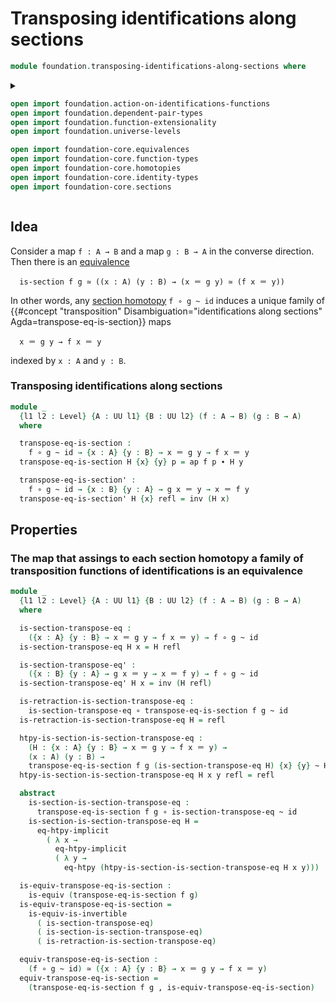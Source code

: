 # Transposing identifications along sections

```agda
module foundation.transposing-identifications-along-sections where
```

<details><summary>

```agda
open import foundation.action-on-identifications-functions
open import foundation.dependent-pair-types
open import foundation.function-extensionality
open import foundation.universe-levels

open import foundation-core.equivalences
open import foundation-core.function-types
open import foundation-core.homotopies
open import foundation-core.identity-types
open import foundation-core.sections
```

</details>

## Idea

Consider a map `f : A → B` and a map `g : B → A` in the converse direction. Then
there is an [equivalence](foundation-core.equivalences.md)

```text
  is-section f g ≃ ((x : A) (y : B) → (x ＝ g y) ≃ (f x ＝ y))
```

In other words, any [section homotopy](foundation-core.sections.md) `f ∘ g ~ id`
induces a unique family of
{{#concept "transposition" Disambiguation="identifications along sections" Agda=transpose-eq-is-section}}
maps

```text
  x ＝ g y → f x ＝ y
```

indexed by `x : A` and `y : B`.

### Transposing identifications along sections

```agda
module _
  {l1 l2 : Level} {A : UU l1} {B : UU l2} (f : A → B) (g : B → A)
  where

  transpose-eq-is-section :
    f ∘ g ~ id → {x : A} {y : B} → x ＝ g y → f x ＝ y
  transpose-eq-is-section H {x} {y} p = ap f p ∙ H y

  transpose-eq-is-section' :
    f ∘ g ~ id → {x : B} {y : A} → g x ＝ y → x ＝ f y
  transpose-eq-is-section' H {x} refl = inv (H x)
```

## Properties

### The map that assings to each section homotopy a family of transposition functions of identifications is an equivalence

```agda
module _
  {l1 l2 : Level} {A : UU l1} {B : UU l2} (f : A → B) (g : B → A)
  where

  is-section-transpose-eq :
    ({x : A} {y : B} → x ＝ g y → f x ＝ y) → f ∘ g ~ id
  is-section-transpose-eq H x = H refl

  is-section-transpose-eq' :
    ({x : B} {y : A} → g x ＝ y → x ＝ f y) → f ∘ g ~ id
  is-section-transpose-eq' H x = inv (H refl)

  is-retraction-is-section-transpose-eq :
    is-section-transpose-eq ∘ transpose-eq-is-section f g ~ id
  is-retraction-is-section-transpose-eq H = refl

  htpy-is-section-is-section-transpose-eq :
    (H : {x : A} {y : B} → x ＝ g y → f x ＝ y) →
    (x : A) (y : B) →
    transpose-eq-is-section f g (is-section-transpose-eq H) {x} {y} ~ H {x} {y}
  htpy-is-section-is-section-transpose-eq H x y refl = refl

  abstract
    is-section-is-section-transpose-eq :
      transpose-eq-is-section f g ∘ is-section-transpose-eq ~ id
    is-section-is-section-transpose-eq H =
      eq-htpy-implicit
        ( λ x →
          eq-htpy-implicit
          ( λ y →
            eq-htpy (htpy-is-section-is-section-transpose-eq H x y)))

  is-equiv-transpose-eq-is-section :
    is-equiv (transpose-eq-is-section f g)
  is-equiv-transpose-eq-is-section =
    is-equiv-is-invertible
      ( is-section-transpose-eq)
      ( is-section-is-section-transpose-eq)
      ( is-retraction-is-section-transpose-eq)

  equiv-transpose-eq-is-section :
    (f ∘ g ~ id) ≃ ({x : A} {y : B} → x ＝ g y → f x ＝ y)
  equiv-transpose-eq-is-section =
    (transpose-eq-is-section f g , is-equiv-transpose-eq-is-section)
```
